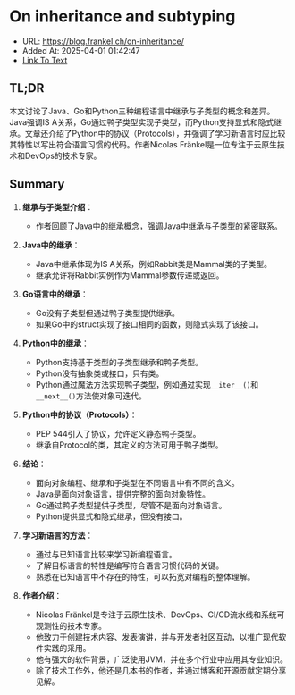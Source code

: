 # On inheritance and subtyping
- URL: https://blog.frankel.ch/on-inheritance/
- Added At: 2025-04-01 01:42:47
- [Link To Text](2025-04-01-on-inheritance-and-subtyping_raw.md)

## TL;DR
本文讨论了Java、Go和Python三种编程语言中继承与子类型的概念和差异。Java强调IS A关系，Go通过鸭子类型实现子类型，而Python支持显式和隐式继承。文章还介绍了Python中的协议（Protocols），并强调了学习新语言时应比较其特性以写出符合语言习惯的代码。作者Nicolas Fränkel是一位专注于云原生技术和DevOps的技术专家。

## Summary
1. **继承与子类型介绍**：
   - 作者回顾了Java中的继承概念，强调Java中继承与子类型的紧密联系。

2. **Java中的继承**：
   - Java中继承体现为IS A关系，例如Rabbit类是Mammal类的子类型。
   - 继承允许将Rabbit实例作为Mammal参数传递或返回。

3. **Go语言中的继承**：
   - Go没有子类型但通过鸭子类型提供继承。
   - 如果Go中的struct实现了接口相同的函数，则隐式实现了该接口。

4. **Python中的继承**：
   - Python支持基于类型的子类型继承和鸭子类型。
   - Python没有抽象类或接口，只有类。
   - Python通过魔法方法实现鸭子类型，例如通过实现`__iter__()`和`__next__()`方法使对象可迭代。

5. **Python中的协议（Protocols）**：
   - PEP 544引入了协议，允许定义静态鸭子类型。
   - 继承自Protocol的类，其定义的方法可用于鸭子类型。

6. **结论**：
   - 面向对象编程、继承和子类型在不同语言中有不同的含义。
   - Java是面向对象语言，提供完整的面向对象特性。
   - Go通过鸭子类型提供子类型，尽管不是面向对象语言。
   - Python提供显式和隐式继承，但没有接口。

7. **学习新语言的方法**：
   - 通过与已知语言比较来学习新编程语言。
   - 了解目标语言的特性是编写符合语言习惯代码的关键。
   - 熟悉在已知语言中不存在的特性，可以拓宽对编程的整体理解。

8. **作者介绍**：
   - Nicolas Fränkel是专注于云原生技术、DevOps、CI/CD流水线和系统可观测性的技术专家。
   - 他致力于创建技术内容、发表演讲，并与开发者社区互动，以推广现代软件实践的采用。
   - 他有强大的软件背景，广泛使用JVM，并在多个行业中应用其专业知识。
   - 除了技术工作外，他还是几本书的作者，并通过博客和开源贡献定期分享见解。
